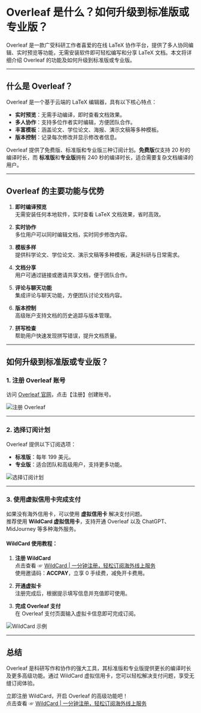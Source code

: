 # Overleaf 是什么？如何升级到标准版或专业版？

Overleaf 是一款广受科研工作者喜爱的在线 LaTeX 协作平台，提供了多人协同编辑、实时预览等功能，无需安装软件即可轻松编写和分享 LaTeX 文档。本文将详细介绍 Overleaf 的功能及如何升级到标准版或专业版。

---

## 什么是 Overleaf？

Overleaf 是一个基于云端的 LaTeX 编辑器，具有以下核心特点：

- **实时预览**：无需手动编译，即时查看文档效果。
- **多人协作**：支持多位作者实时编辑，方便团队合作。
- **丰富模板**：涵盖论文、学位论文、海报、演示文稿等多种模板。
- **版本控制**：记录每次修改并显示修改者信息。

Overleaf 提供了免费版、标准版和专业版三种订阅计划。**免费版**仅支持 20 秒的编译时长，而 **标准版**和**专业版**拥有 240 秒的编译时长，适合需要复杂文档编译的用户。

---

## Overleaf 的主要功能与优势

1. **即时编译预览**  
   无需安装任何本地软件，实时查看 LaTeX 文档效果，省时高效。

2. **实时协作**  
   多位用户可以同时编辑文档，实时同步修改内容。

3. **模板多样**  
   提供科学论文、学位论文、演示文稿等多种模板，满足科研与日常需求。

4. **文档分享**  
   用户可通过链接或邀请共享文档，便于团队合作。

5. **评论与聊天功能**  
   集成评论与聊天功能，方便团队讨论文档内容。

6. **版本控制**  
   高级账户支持文档的历史追踪与版本管理。

7. **拼写检查**  
   帮助用户快速发现拼写错误，提升文档质量。

---

## 如何升级到标准版或专业版？

### 1. 注册 Overleaf 账号

访问 [Overleaf 官网](https://www.overleaf.com/)，点击【注册】创建账号。

![注册 Overleaf](https://snowfeng.oss-cn-beijing.aliyuncs.com/snowfeng/image-20240524155138688.png)

---

### 2. 选择订阅计划

Overleaf 提供以下订阅选项：

- **标准版**：每年 199 美元。
- **专业版**：适合团队和高级用户，支持更多功能。

![选择订阅计划](https://snowfeng.oss-cn-beijing.aliyuncs.com/snowfeng/image-20240524155214174.png)

---

### 3. 使用虚拟信用卡完成支付

如果没有海外信用卡，可以使用 **虚拟信用卡** 解决支付问题。  
推荐使用 **WildCard 虚拟信用卡**，支持开通 Overleaf 以及 ChatGPT、MidJourney 等多种海外服务。

#### WildCard 使用教程：

1. **注册 WildCard**  
   点击查看 ☞ [WildCard | 一分钟注册，轻松订阅海外线上服务](https://bit.ly/bewildcard)  
   使用邀请码：**ACCPAY**，立享 0 手续费，减免开卡费用。

2. **开通虚拟卡**  
   注册完成后，根据提示填写信息并充值即可使用。

3. **完成 Overleaf 支付**  
   在 Overleaf 支付页面输入虚拟卡信息即可完成订阅。

![WildCard 示例](https://snowfeng.oss-cn-beijing.aliyuncs.com/snowfeng/a1.png)

---

## 总结

Overleaf 是科研写作和协作的强大工具，其标准版和专业版提供更长的编译时长及更多高级功能。通过 WildCard 虚拟信用卡，您可以轻松解决支付问题，享受无缝订阅体验。

立即注册 WildCard，开启 Overleaf 的高级功能吧！  
点击查看 ☞ [WildCard | 一分钟注册，轻松订阅海外线上服务](https://bit.ly/bewildcard)
